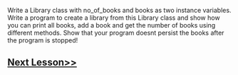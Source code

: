 Write a Library class with no_of_books and books as two instance variables. Write a program to create a library from this Library class and show how  you can print all books, add a book and get the number of books using  different methods. Show that your program doesnt persist the books after the program is stopped!
## [Next Lesson>>](https://replit.com/@codewithharry/65-Day-65-Static-Methods)